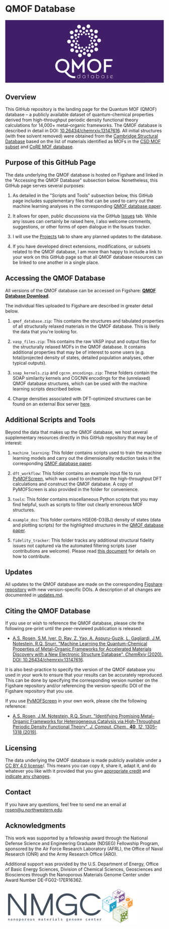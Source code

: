 # QMOF Database

<img src=logo.png>

## Overview
This GitHub repository is the landing page for the Quantum MOF (QMOF) database – a publicly available dataset of quantum-chemical properties derived from high-throughput periodic density functional theory calculations for 14,000+ metal–organic frameworks. The QMOF database is described in detail in DOI: [10.26434/chemrxiv.13147616](https://doi.org/10.26434/chemrxiv.13147616). All initial structures (with free solvent removed) were obtained from the [Cambridge Structural Database](https://www.ccdc.cam.ac.uk/solutions/csd-core/components/csd/) based on the list of materials identified as MOFs in the [CSD MOF subset](https://sites.google.com/view/csdmofsubset/home) and [CoRE MOF database](https://zenodo.org/record/3677685).

## Purpose of this GitHub Page
The data underlying the QMOF database is hosted on Figshare and linked in the "Accessing the QMOF Database" subsection below. Nonetheless, this GitHub page serves several purposes:

1. As detailed in the "Scripts and Tools" subsection below, this GitHub page includes supplementary files that can be used to carry out the machine learning analyses in the corresponding [QMOF database paper](https://doi.org/10.26434/chemrxiv.13147616).

2. It allows for open, public discussions via the GitHub [Issues](https://github.com/arosen93/QMOF/issues) tab. While any issues can certainly be raised here, I also welcome comments, suggestions, or other forms of open dialogue in the Issues tracker.

3. I will use the [Projects](https://github.com/arosen93/QMOF/projects) tab to share any planned updates to the database.

4. If you have developed direct extensions, modifications, or subsets related to the QMOF database, I am more than happy to include a link to your work on this GitHub page so that all QMOF database resources can be linked to one another in a single place.

## Accessing the QMOF Database
All versions of the QMOF database can be accessed on Figshare: [**QMOF Database Download**](https://doi.org/10.6084/m9.figshare.13147324).

The individual files uploaded to Figshare are described in greater detail below.

1. `qmof_database.zip`: This contains the structures and tabulated properties of all structurally relaxed materials in the QMOF database. This is likely the data that you're looking for.

2. `vasp_files.zip`: This contains the raw VASP input and output files for the structurally relaxed MOFs in the QMOF database. It contains additional properties that may be of interest to some users (e.g. total/projected density of states, detailed population analyses, other typical outputs).

3. `soap_kernels.zip` and `cgcnn_encodings.zip`: These folders contain the SOAP similarity kernels and CGCNN encodings for the (unrelaxed) QMOF database structures, which can be used with the machine learning scripts described below.

4. Charge densities associated with DFT-optimized structures can be found on an external Box server [here](https://northwestern.box.com/s/f3s930zx33di4y73gvosz9d0h5obtuoj).

## Additional Scripts and Tools
Beyond the data that makes up the QMOF database, we host several supplementary resources directly in this GitHub repository that may be of interest:

1. `machine_learning`: This folder contains scripts used to train the machine learning models and carry out the dimensionality reduction tasks in the corresponding [QMOF database paper](https://doi.org/10.26434/chemrxiv.13147616).

2. `dft_workflow`: This folder contains an example input file to run [PyMOFScreen](https://github.com/arosen93/mof_screen), which was used to orchestrate the high-throughput DFT calculations and construct the QMOF database. A copy of PyMOFScreen is also provided in the folder for convenience.

3. `tools`: This folder contains miscellaneous Python scripts that you may find helpful, such as scripts to filter out clearly erroneous MOF structures.

4. `example_dos`: This folder contains HSE06-D3(BJ) density of states (data and plotting scripts) for the highlighted structures in the [QMOF database paper](https://doi.org/10.26434/chemrxiv.13147616).

5. `fidelity_tracker`: This folder tracks any additional structural fidelity issues not captured via the automated filtering scripts (user contributions are welcome). Please read [this document](fidelity_tracker/README.md) for details on how to contribute.

## Updates
All updates to the QMOF database are made on the corresponding [Figshare repository](https://doi.org/10.6084/m9.figshare.13147324) with new version-specific DOIs. A description of all changes are documented in [updates.md](updates.md).

## Citing the QMOF Database
If you use or wish to reference the QMOF database, please cite the following pre-print until the peer-reviewed publication is released:

- [A.S. Rosen, S.M. Iyer, D. Ray, Z. Yao, A. Aspuru-Guzik, L. Gagliardi, J.M. Notestein, R.Q. Snurr. "Machine Learning the Quantum-Chemical Properties of Metal–Organic Frameworks for Accelerated Materials Discovery with a New Electronic Structure Database", *ChemRxiv* (2020). DOI: 10.26434/chemrxiv.13147616](https://doi.org/10.26434/chemrxiv.13147616).

It is also best-practice to specify the version of the QMOF database you used in your work to ensure that your results can be accurately reproduced. This can be done by specifying the corresponding version number on the Figshare repository and/or referencing the version-specific DOI of the Figshare repository that you use.

If you use [PyMOFScreen](https://github.com/arosen93/mof_screen) in your own work, please cite the following reference:

- [A.S. Rosen, J.M. Notestein, R.Q. Snurr. "Identifying Promising Metal–Organic Frameworks for Heterogeneous Catalysis via High‐Throughput Periodic Density Functional Theory", *J. Comput. Chem.*, **40**, *12*, 1305–1318 (2019)](https://onlinelibrary.wiley.com/doi/abs/10.1002/jcc.25787).

## Licensing
The data underlying the QMOF database is made publicly available under a [CC BY 4.0 license](https://creativecommons.org/licenses/by/4.0/)/. This means you can copy it, share it, adapt it, and do whatever you like with it provided that you give [appropriate credit](https://wiki.creativecommons.org/wiki/License_Versions#Detailed_attribution_comparison_chart) and [indicate any changes](https://wiki.creativecommons.org/wiki/License_Versions#Modifications_and_adaptations_must_be_marked_as_such).

## Contact
If you have any questions, feel free to send me an email at rosen@u.northwestern.edu.

## Acknowledgments
This work was supported by a fellowship award through the National Defense Science and Engineering Graduate (NDSEG) Fellowship Program, sponsored by the Air Force Research Laboratory (AFRL), the Office of Naval Research (ONR) and the Army Research Office (ARO).

Additional support was provided by the U.S. Department of Energy, Office of Basic Energy Sciences, Division of Chemical Sciences, Geosciences and Biosciences through the Nanoporous Materials Genome Center under Award Number DE-FG02-17ER16362. 

![NMGC logo](nmgc.png)
